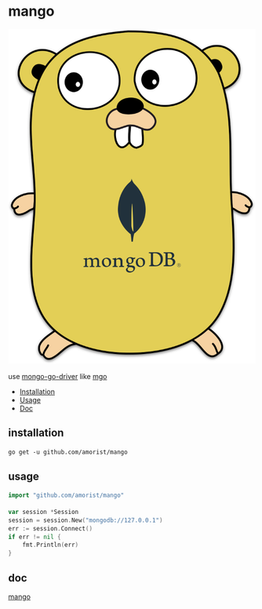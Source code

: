 # mango

![mango](./logo/mango.svg)

use [mongo-go-driver](https://github.com/mongodb/mongo-go-driver) like [mgo](https://github.com/globalsign/mgo)

- [Installation](#installation)
- [Usage](#usage)
- [Doc](#doc)

## installation

`go get -u github.com/amorist/mango`

## usage

```go
import "github.com/amorist/mango"

var session *Session
session = session.New("mongodb://127.0.0.1")
err := session.Connect()
if err != nil {
    fmt.Println(err)
}
```

## doc

[mango](https://godoc.org/github.com/amorist/mango)
